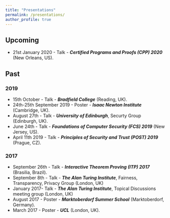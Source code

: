 ```yaml
---
title: "Presentations"
permalink: /presentations/
author_profile: true
---
```


## Upcoming

* 21st January 2020 - Talk - ***Certified Programs and Proofs (CPP) 2020*** (New Orleans, US).

## Past

### 2019 

* 15th October - Talk - ***Bradfield College*** (Reading, UK).
* 24th-25th September 2019 - Poster - ***Isaac Newton Institute*** (Cambridge, UK).
* August 27th - Talk - ***University of Edinburgh***, Securty Group (Edinburgh, UK).
* June 24th - Talk - ***Foundations of Computer Security (FCS) 2019*** (New Jersey, US).
* April 11th 2019 - Talk - ***Principles of Security and Trust (POST) 2019*** (Prague, CZ).


### 2017

* September 26th - Talk - ***Interactive Theorem Proving (ITP) 2017*** (Brasilia, Brazil).
* September 8th - Talk - ***The Alan Turing Institute***, Fairness, Transparency, Privacy Group (London, UK)
* January 2017- Talk - ***The Alan Turing Institute***, Topical Discussions meeting group (London, UK)
* August 2017 - Poster - ***Marktoberdorf Summer School*** (Marktoberdorf, Germany).
* March 2017 - Poster - ***UCL*** (London, UK).
